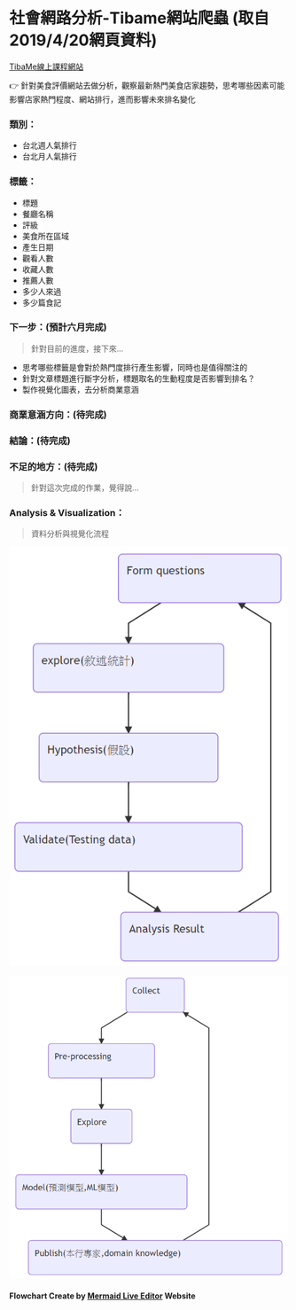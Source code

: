 # 社會網路分析-Tibame網站爬蟲 (取自2019/4/20網頁資料)
[TibaMe線上課程網站](https://ifoodie.tw/city/%E5%8F%B0%E5%8C%97)

:point_right: 針對美食評價網站去做分析，觀察最新熱門美食店家趨勢，思考哪些因素可能影響店家熱門程度、網站排行，進而影響未來排名變化

### 類別：
* 台北週人氣排行
* 台北月人氣排行

### 標籤：
* 標題
* 餐廳名稱
* 評級
* 美食所在區域
* 產生日期
* 觀看人數
* 收藏人數
* 推薦人數
* 多少人來過
* 多少篇食記




### 下一步：(預計六月完成)
>針對目前的進度，接下來...
* 思考哪些標籤是會對於熱門度排行產生影響，同時也是值得關注的
* 針對文章標題進行斷字分析，標題取名的生動程度是否影響到排名？
* 製作視覺化圖表，去分析商業意涵

### 商業意涵方向：(待完成)



### 結論：(待完成)



### 不足的地方：(待完成)
>針對這次完成的作業，覺得說...


### Analysis & Visualization：

>資料分析與視覺化流程

![Analysis & Visualization-1](https://github.com/KuoYuHong/crawling-everything/blob/master/%E5%B7%A8%E9%87%8F%E8%B3%87%E6%96%99%E5%88%86%E6%9E%90-Tibame%E7%B6%B2%E7%AB%99%E7%88%AC%E8%9F%B2/%E5%9C%96%E7%89%87/Analysis%20%26%20Visualization-1.png)

![Analysis & Visualization-2](https://github.com/KuoYuHong/crawling-everything/blob/master/%E5%B7%A8%E9%87%8F%E8%B3%87%E6%96%99%E5%88%86%E6%9E%90-Tibame%E7%B6%B2%E7%AB%99%E7%88%AC%E8%9F%B2/%E5%9C%96%E7%89%87/Analysis%20%26%20Visualization-2.png)

#### Flowchart Create by [Mermaid Live Editor](https://mermaidjs.github.io/mermaid-live-editor/#/edit/eyJjb2RlIjoiZ3JhcGggVERcbkFbQ2hyaXN0bWFzXSAtLT58R2V0IG1vbmV5fCBCKEdvIHNob3BwaW5nKVxuQiAtLT4gQ3tMZXQgbWUgdGhpbmt9XG5DIC0tPnxPbmV8IERbTGFwdG9wXVxuQyAtLT58VHdvfCBFW2lQaG9uZV1cbkMgLS0-fFRocmVlfCBGW2ZhOmZhLWNhciBDYXJdXG4iLCJtZXJtYWlkIjp7InRoZW1lIjoiZGVmYXVsdCJ9fQ) Website
